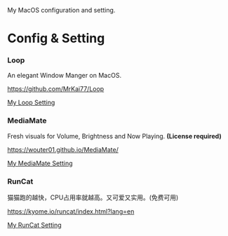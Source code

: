 
My MacOS configuration and setting.

# Config & Setting

### Loop

An elegant Window Manger on MacOS.

https://github.com/MrKai77/Loop

[My Loop Setting](software/Loop/Loop.md)

### MediaMate

Fresh visuals for Volume, Brightness and Now Playing. **(License required)**

https://wouter01.github.io/MediaMate/

[My MediaMate Setting](software/MediaMate/MediaMate.md)

### RunCat

猫猫跑的越快，CPU占用率就越高。又可爱又实用。(免费可用)

https://kyome.io/runcat/index.html?lang=en

[My RunCat Setting](software/RunCat/RunCat.md)

